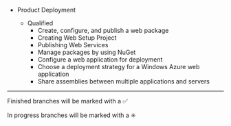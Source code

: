 

- Product Deployment 

    - Qualified 
    	- Create, configure, and publish a web package 
    	- Creating Web Setup Project
    	- Publishing Web Services
    	- Manage packages by using NuGet
        - Configure a web application for deployment
        - Choose a deployment strategy for a Windows Azure web application
        - Share assemblies between multiple applications and servers


------------------------------------------------------------------------
Finished branches will be marked with a :white_check_mark:

In progress branches will be marked with a :eight_spoked_asterisk:
